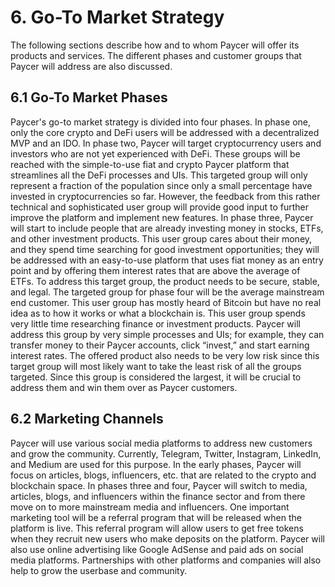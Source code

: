 # 6. Go-To Market Strategy

The following sections describe how and to whom Paycer will offer its products and services. The different phases and customer groups that Paycer will address are also discussed.

## **6.1 Go-To Market Phases**

Paycer's go-to market strategy is divided into four phases. In phase one, only the core crypto and DeFi users will be addressed with a decentralized MVP and an IDO. In phase two, Paycer will target cryptocurrency users and investors who are not yet experienced with DeFi. These groups will be reached with the simple-to-use fiat and crypto Paycer platform that streamlines all the DeFi processes and UIs. This targeted group will only represent a fraction of the population since only a small percentage have invested in cryptocurrencies so far. However, the feedback from this rather technical and sophisticated user group will provide good input to further improve the platform and implement new features. In phase three, Paycer will start to include people that are already investing money in stocks, ETFs, and other investment products. This user group cares about their money, and they spend time searching for good investment opportunities; they will be addressed with an easy-to-use platform that uses fiat money as an entry point and by offering them interest rates that are above the average of ETFs. To address this target group, the product needs to be secure, stable, and legal. The targeted group for phase four will be the average mainstream end customer. This user group has mostly heard of Bitcoin but have no real idea as to how it works or what a blockchain is. This user group spends very little time researching finance or investment products. Paycer will address this group by very simple processes and UIs; for example, they can transfer money to their Paycer accounts, click “invest,” and start earning interest rates. The offered product also needs to be very low risk since this target group will most likely want to take the least risk of all the groups targeted. Since this group is considered the largest, it will be crucial to address them and win them over as Paycer customers.

## **6.2 Marketing Channels**

Paycer will use various social media platforms to address new customers and grow the community. Currently, Telegram, Twitter, Instagram, LinkedIn, and Medium are used for this purpose. In the early phases, Paycer will focus on articles, blogs, influencers, etc. that are related to the crypto and blockchain space. In phases three and four, Paycer will switch to media, articles, blogs, and influencers within the finance sector and from there move on to more mainstream media and influencers. One important marketing tool will be a referral program that will be released when the platform is live. This referral program will allow users to get free tokens when they recruit new users who make deposits on the platform. Paycer will also use online advertising like Google AdSense and paid ads on social media platforms. Partnerships with other platforms and companies will also help to grow the userbase and community.

